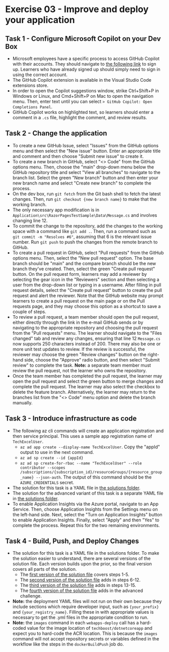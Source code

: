 # Exercise 03 - Improve and deploy your application

## Task 1 - Configure Microsoft Copilot on your Dev Box

- Microsoft employees have a specific process to access GitHub Copilot with their accounts. They should navigate to [the following link](https://aka.ms/copilot) to sign up. Learners who have already signed up should simply need to sign in using the correct account.
- The GitHub Copilot extension is available in the Visual Studio Code extensions store.
- In order to open the Copilot suggestions window, strike Ctrl+Shift+P in Windows or Linux, and Cmd+Shift+P on Mac to open the navigation menu. Then, enter text until you can select `> GitHub Copilot: Open Completions Panel`.
- GitHub Copilot works on highlighted text, so learners should enter a comment in a `.cs` file, highlight the comment, and review results.

## Task 2 - Change the application

- To create a new GitHub Issue, select "Issues" from the GitHub options menu and then select the "New issue" button. Enter an appropriate title and comment and then choose "Submit new issue" to create it.
- To create a new branch in GitHub, select "<> Code" from the GitHub options menu. Then, choose the "main" drop-down menu below the GitHub repository title and select "View all branches" to navigate to the branch list. Select the green "New branch" button and then enter your new branch name and select "Create new branch" to complete the process.
- On the dev box, run `git fetch` from the Git bash shell to fetch the latest changes. Then, run `git checkout {new branch name}` to make that the working branch.
- The only necessary app modification is in `Application\src\RazorPagesTestSample\Data\Message.cs` and involves changing line 12.
- To commit the change to the repository, add the changes to the working space with a command like `git add .`. Then, run a command such as `git commit -m "Resolves #6"`, assuming that 6 is the relevant issue number. Run `git push` to push the changes from the remote branch to GitHub.
- To create a pull request in GitHub, select "Pull requests" from the GitHub options menu. Then, select the "New pull request" option. The base branch should be "main" and the compare branch should be the new branch they've created. Then, select the green "Create pull request" button. On the pull request form, learners may add a reviewer by selecting the gear icon in the "Reviewers" section and then selecting a user from the drop-down list or typing in a username. After filling in pull request details, select the "Create pull request" button to create the pull request and alert the reviewer. Note that the GitHub website may prompt learners to create a pull request on the main page or on the Pull requests page, and they may choose this option as a shortcut to save a couple of steps.
- To review a pull request, a team member should open the pull request, either directly through the link in the e-mail GitHub sends or by navigating to the appropriate repository and choosing the pull request from the "Pull requests" menu. The learner should navigate to the "Files changed" tab and review any changes, ensuring that line 12 `Message.cs` now supports 250 characters instead of 200. There may also be one or more unit test updates to review. If the review is successful, the reviewer may choose the green "Review changes" button on the right-hand side, choose the "Approve" radio button, and then select "Submit review" to complete the task. **Note:** a separate team member must review the pull request, not the learner who owns the repository.
- Once the team member has completed the pull request, the learner may open the pull request and select the green button to merge changes and complete the pull request. The learner may also select the checkbox to delete the feature branch. Alternatively, the learner may return to the branches list from the "<> Code" menu option and delete the branch manually.

## Task 3 - Introduce infrastructure as code

- The following az cli commands will create an application registration and then service principal. This uses a sample app registration name of `TechExcelUser`.
  - `az ad app create --display-name TechExcelUser`. Copy the "appId" output to use in the next command.
  - `az ad sp create --id {appId}`
  - `az ad sp create-for-rbac --name "TechExcelUser" --role contributor --scopes /subscriptions/{subscription_id}/resourceGroups/{resource_group_name} --json-auth`. The output of this command should be the `AZURE_CREDENTIALS` secret.
- The solution for this task is a YAML file in [the solutions folder](./Solution/Exercise-03/Task-3/deploy.yml).
- The solution for the advanced variant of this task is a separate YAML file in [the solutions folder](./Solution/Exercise-03/Task-3/deploy-advanced.yml).
- To enable Application Insights via the Azure portal, navigate to an App Service. Then, choose Application Insights from the Settings menu on the left-hand side. Next, select the "Turn on Application Insights" button to enable Application Insights. Finally, select "Apply" and then "Yes" to complete the process. Repeat this for the two remaining environments.

## Task 4 - Build, Push, and Deploy Changes

- The solution for this task is a YAML file in the solutions folder. To make the solution easier to understand, there are several versions of the solution file. Each version builds upon the prior, so the final version covers all parts of the solution.
  - The [first version of the solution file](./Solution/Exercise-03/Task-4/dotnet-deploy-1.yml) covers steps 1-5.
  - The [second version of the solution file](./Solution/Exercise-03/Task-4/dotnet-deploy-2.yml) adds in steps 6-12.
  - The [third version of the solution file](./Solution/Exercise-03/Task-4/dotnet-deploy-3.yml) adds in steps 13-15.
  - The [fourth version of the solution file](./Solution/Exercise-03/Task-4/dotnet-deploy-4.yml) adds in the advanced challenge.
- **Note:** the deployment YAML files will not run on their own because they include sections which require developer input, such as `{your_prefix}` and `{your_registry_name}`. Filling these in with appropriate values is necessary to get the .yml files in the appropriate condition to run.
- **Note:** the `images` command in each `webapps-deploy` call has a hard-coded value for the image location of `techboost/dotnetcoreapp` and expect you to hard-code the ACR location. This is because the `images` command will not accept repository secrets or variables defined in the workflow like the steps in the `dockerBuildPush` job do.
